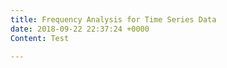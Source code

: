 ```yaml
---
title: Frequency Analysis for Time Series Data
date: 2018-09-22 22:37:24 +0000
Content: Test

---
```

